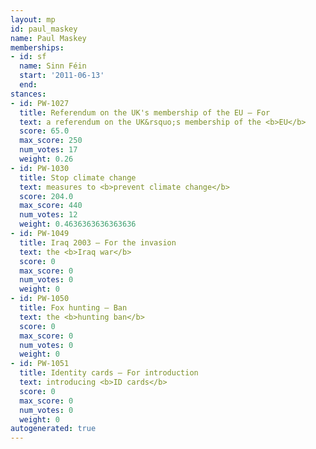```yaml
---
layout: mp
id: paul_maskey
name: Paul Maskey
memberships:
- id: sf
  name: Sinn Féin
  start: '2011-06-13'
  end: 
stances:
- id: PW-1027
  title: Referendum on the UK's membership of the EU — For
  text: a referendum on the UK&rsquo;s membership of the <b>EU</b>
  score: 65.0
  max_score: 250
  num_votes: 17
  weight: 0.26
- id: PW-1030
  title: Stop climate change
  text: measures to <b>prevent climate change</b>
  score: 204.0
  max_score: 440
  num_votes: 12
  weight: 0.4636363636363636
- id: PW-1049
  title: Iraq 2003 — For the invasion
  text: the <b>Iraq war</b>
  score: 0
  max_score: 0
  num_votes: 0
  weight: 0
- id: PW-1050
  title: Fox hunting — Ban
  text: the <b>hunting ban</b>
  score: 0
  max_score: 0
  num_votes: 0
  weight: 0
- id: PW-1051
  title: Identity cards — For introduction
  text: introducing <b>ID cards</b>
  score: 0
  max_score: 0
  num_votes: 0
  weight: 0
autogenerated: true
---
```

